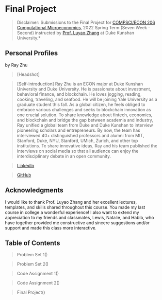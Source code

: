 # Final Project

> Disclaimer: Submissions to the Final Project for [COMPSCI/ECON 206 Computational Microeconomics](https://ce.pubpub.org/), 2022 Spring Term (Seven Week - Second) instructed by [Prof. Luyao Zhang](http://scholars.duke.edu/person/luyao.zhang) at Duke Kunshan University.*


## Personal Profiles

by Ray Zhu

>[Headshot]

>[Self-Introduction] Ray Zhu is an ECON major at Duke Kunshan University and Duke University. He is passionate about investment, behavioral finance, and blockchain. He loves jogging, reading, cooking, traveling, and seafood. He will be joining Yale University as a graduate student this fall. As a global citizen, he feels obliged to embrace various challenges and seeks to blockchain innovation as one crucial solution. To share knowledge about fintech, economics, and blockchain and bridge the gap between academia and industry, Ray unified a global team from Duke and Duke Kunshan to interview pioneering scholars and entrepreneurs. By now, the team has interviewed 40+ distinguished professors and alumni from MIT, Stanford, Duke, NYU, Stanford, UMich, Zurich, and other top institutions. To share innovative ideas, Ray and his team published the interviews on social media so that all audience can enjoy the interdisciplinary debate in an open community.

>[LinkedIn](https://www.linkedin.com/in/jiasheng-ray-zhu-845241177/)

>[GitHub](https://github.com/Ray88888888)


## Acknowledgments
I would like to thank Prof. Luyao Zhang and her excellent lectures, templates, and skills shared throughout this course. You made my last course in college a wonderful experience! I also want to extend my appreciation to my friends and classmates, Lewis, Natalie, and Habib, who have together provided me constructive and sincere suggestions and/or support and made this class more interactive.

## Table of Contents
>Problem Set 1()

>Problem Set 2()

>Code Assignment 1()

>Code Assignment 2()

>Final Project()


